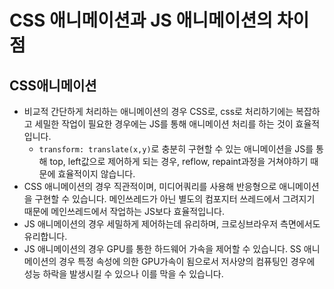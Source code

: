# CSS 애니메이션과 JS 애니메이션의 차이점

## CSS애니메이션

- 비교적 간단하게 처리하는 애니메이션의 경우 CSS로, css로 처리하기에는 복잡하고 세밀한 작업이 필요한 경우에는 JS를 통해 애니메이션 처리를 하는 것이 효율적입니다.
  - `transform: translate(x,y)`로 충분히 구현할 수 있는 애니메이션을 JS를 통해 top, left값으로 제어하게 되는 경우, reflow, repaint과정을 거쳐야하기 때문에 효율적이지 않습니다.
- CSS 애니메이션의 경우 직관적이며, 미디어쿼리를 사용해 반응형으로 애니메이션을 구현할 수 있습니다. 메인쓰레드가 아닌 별도의 컴포지터 쓰레드에서 그려지기 때문에 메인쓰레드에서 작업하는 JS보다 효율적입니다.
- JS 애니메이션의 경우 세밀하게 제어하는데 유리하며, 크로싱브라우저 측면에서도 유리합니다.
- JS 애니메이션의 경우 GPU를 통한 하드웨어 가속을 제어할 수 있습니다. SS 애니메이션의 경우 특정 속성에 의한 GPU가속이 됨으로서 저사양의 컴퓨팅인 경우에 성능 하락을 발생시킬 수 있으나 이를 막을 수 있습니다.
